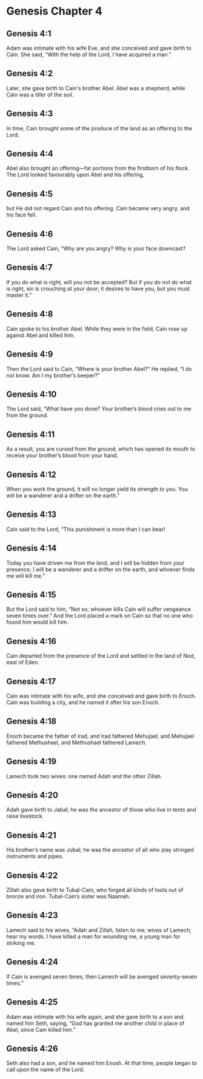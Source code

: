# Genesis Chapter 4

## Genesis 4:1
Adam was intimate with his wife Eve, and she conceived and gave birth to Cain. She said, “With the help of the Lord, I have acquired a man.”

## Genesis 4:2
Later, she gave birth to Cain's brother Abel. Abel was a shepherd, while Cain was a tiller of the soil.

## Genesis 4:3
In time, Cain brought some of the produce of the land as an offering to the Lord.

## Genesis 4:4
Abel also brought an offering—fat portions from the firstborn of his flock. The Lord looked favourably upon Abel and his offering,

## Genesis 4:5
but He did not regard Cain and his offering. Cain became very angry, and his face fell.

## Genesis 4:6
The Lord asked Cain, “Why are you angry? Why is your face downcast?

## Genesis 4:7
If you do what is right, will you not be accepted? But if you do not do what is right, sin is crouching at your door; it desires to have you, but you must master it.”

## Genesis 4:8
Cain spoke to his brother Abel. While they were in the field, Cain rose up against Abel and killed him.

## Genesis 4:9
Then the Lord said to Cain, “Where is your brother Abel?” He replied, “I do not know. Am I my brother’s keeper?”

## Genesis 4:10
The Lord said, “What have you done? Your brother’s blood cries out to me from the ground.

## Genesis 4:11
As a result, you are cursed from the ground, which has opened its mouth to receive your brother’s blood from your hand.

## Genesis 4:12
When you work the ground, it will no longer yield its strength to you. You will be a wanderer and a drifter on the earth.”

## Genesis 4:13
Cain said to the Lord, “This punishment is more than I can bear!

## Genesis 4:14
Today you have driven me from the land, and I will be hidden from your presence; I will be a wanderer and a drifter on the earth, and whoever finds me will kill me.”

## Genesis 4:15
But the Lord said to him, “Not so; whoever kills Cain will suffer vengeance seven times over.” And the Lord placed a mark on Cain so that no one who found him would kill him.

## Genesis 4:16
Cain departed from the presence of the Lord and settled in the land of Nod, east of Eden.

## Genesis 4:17
Cain was intimate with his wife, and she conceived and gave birth to Enoch. Cain was building a city, and he named it after his son Enoch.

## Genesis 4:18
Enoch became the father of Irad, and Irad fathered Mehujael, and Mehujael fathered Methushael, and Methushael fathered Lamech.

## Genesis 4:19
Lamech took two wives: one named Adah and the other Zillah.

## Genesis 4:20
Adah gave birth to Jabal; he was the ancestor of those who live in tents and raise livestock.

## Genesis 4:21
His brother’s name was Jubal; he was the ancestor of all who play stringed instruments and pipes.

## Genesis 4:22
Zillah also gave birth to Tubal-Cain, who forged all kinds of tools out of bronze and iron. Tubal-Cain’s sister was Naamah.

## Genesis 4:23
Lamech said to his wives, “Adah and Zillah, listen to me; wives of Lamech, hear my words. I have killed a man for wounding me, a young man for striking me.

## Genesis 4:24
If Cain is avenged seven times, then Lamech will be avenged seventy-seven times.”

## Genesis 4:25
Adam was intimate with his wife again, and she gave birth to a son and named him Seth, saying, “God has granted me another child in place of Abel, since Cain killed him.”

## Genesis 4:26
Seth also had a son, and he named him Enosh. At that time, people began to call upon the name of the Lord.
